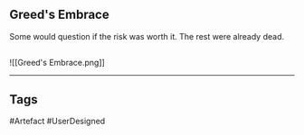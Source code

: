 ## Greed's Embrace
Some would question if the risk was worth it.
The rest were already dead.
## 
![[Greed's Embrace.png]]

---
## Tags
#Artefact
#UserDesigned 